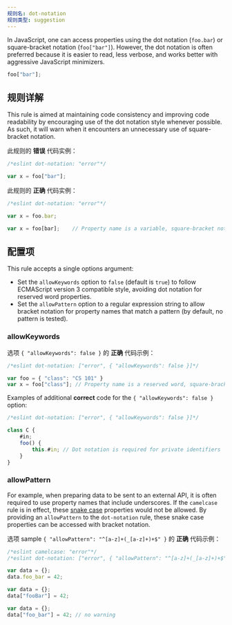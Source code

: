 ```yaml
---
规则名: dot-notation
规则类型: suggestion
---
```




In JavaScript, one can access properties using the dot notation (`foo.bar`) or square-bracket notation (`foo["bar"]`). However, the dot notation is often preferred because it is easier to read, less verbose, and works better with aggressive JavaScript minimizers.

```js
foo["bar"];
```

## 规则详解

This rule is aimed at maintaining code consistency and improving code readability by encouraging use of the dot notation style whenever possible. As such, it will warn when it encounters an unnecessary use of square-bracket notation.

此规则的 **错误** 代码实例：

```js
/*eslint dot-notation: "error"*/

var x = foo["bar"];
```

此规则的 **正确** 代码实例：

```js
/*eslint dot-notation: "error"*/

var x = foo.bar;

var x = foo[bar];    // Property name is a variable, square-bracket notation required
```

## 配置项

This rule accepts a single options argument:

* Set the `allowKeywords` option to `false` (default is `true`) to follow ECMAScript version 3 compatible style, avoiding dot notation for reserved word properties.
* Set the `allowPattern` option to a regular expression string to allow bracket notation for property names that match a pattern (by default, no pattern is tested).

### allowKeywords

选项 `{ "allowKeywords": false }` 的 **正确** 代码示例：

```js
/*eslint dot-notation: ["error", { "allowKeywords": false }]*/

var foo = { "class": "CS 101" }
var x = foo["class"]; // Property name is a reserved word, square-bracket notation required
```

Examples of additional **correct** code for the `{ "allowKeywords": false }` option:

```js
/*eslint dot-notation: ["error", { "allowKeywords": false }]*/

class C {
    #in;
    foo() {
        this.#in; // Dot notation is required for private identifiers
    }
}
```

### allowPattern

For example, when preparing data to be sent to an external API, it is often required to use property names that include underscores.  If the `camelcase` rule is in effect, these [snake case](https://en.wikipedia.org/wiki/Snake_case) properties would not be allowed.  By providing an `allowPattern` to the `dot-notation` rule, these snake case properties can be accessed with bracket notation.

选项 sample `{ "allowPattern": "^[a-z]+(_[a-z]+)+$" }` 的 **正确** 代码示例：

```js
/*eslint camelcase: "error"*/
/*eslint dot-notation: ["error", { "allowPattern": "^[a-z]+(_[a-z]+)+$" }]*/

var data = {};
data.foo_bar = 42;

var data = {};
data["fooBar"] = 42;

var data = {};
data["foo_bar"] = 42; // no warning
```
